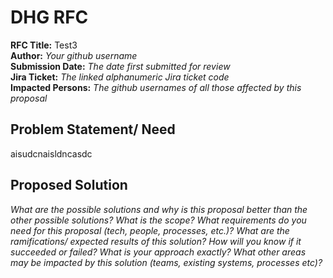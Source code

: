 # DHG RFC

**RFC Title:**  Test3  
**Author:**  _Your github username_  
**Submission Date:**  _The date first submitted for review_  
**Jira Ticket:**  _The linked alphanumeric Jira ticket code_  
**Impacted Persons:**  _The github usernames of all those affected by this proposal_  

## Problem Statement/ Need
aisudcnaisldncasdc

## Proposed Solution
_What are the possible solutions and why is this proposal better than the other possible solutions? What is the scope? What requirements do you need for this proposal (tech, people, processes, etc.)? What are the ramifications/ expected results of this solution? How will you know if it succeeded or failed? What is your approach exactly? What other areas may be impacted by this solution (teams, existing systems, processes etc)?_
